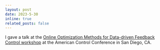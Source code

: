 ```yaml
---
layout: post
date: 2023-5-30
inline: true
related_posts: false
---
```


I gave a talk at the 
[Online Optimization Methods for Data-driven Feedback Control workshop](https://gianlucabi.github.io/ACC23/speakers.html) 
at the American Control Conference in San Diego, CA.
